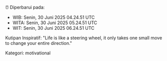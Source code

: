 ⏰ Diperbarui pada:
- WIB: Senin, 30 Juni 2025 04.24.51 UTC
- WITA: Senin, 30 Juni 2025 05.24.51 UTC
- WIT: Senin, 30 Juni 2025 06.24.51 UTC

Kutipan Inspiratif:
"Life is like a steering wheel, it only takes one small move to change your entire direction."


Kategori: motivational

